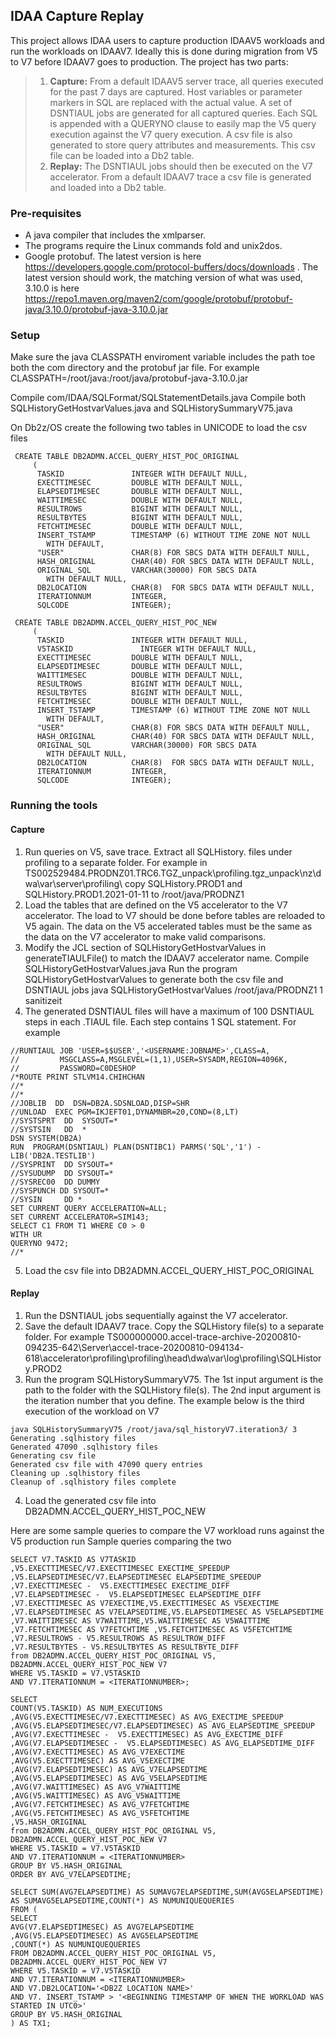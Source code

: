 ## IDAA Capture Replay

This project allows IDAA users to capture production IDAAV5 workloads and run the workloads on IDAAV7. Ideally this is done during migration from V5 to V7 before IDAAV7 goes to production.  The project has two parts:

> 1) **Capture:** From a default IDAAV5 server trace, all queries executed for the past 7 days are captured. Host variables or parameter markers in SQL are replaced with the actual value. A set of DSNTIAUL jobs are generated for all captured queries. Each SQL is appended with a QUERYNO clause to easily map the V5 query execution against the V7 query execution. A csv file is also generated to store query attributes and measurements. This csv file can be loaded into a Db2 table.
> 2) **Replay:** The DSNTIAUL jobs should then be executed on the V7 accelerator. From a default IDAAV7 trace a csv file is generated and loaded into a Db2 table.

### Pre-requisites
* A java compiler that includes the xmlparser.
* The programs require the Linux commands fold and unix2dos.
* Google protobuf. The latest version is here https://developers.google.com/protocol-buffers/docs/downloads . The latest version should work, the matching version of what was used, 3.10.0 is here https://repo1.maven.org/maven2/com/google/protobuf/protobuf-java/3.10.0/protobuf-java-3.10.0.jar  

### Setup
Make sure the java CLASSPATH enviroment variable includes the path toe both the com directory and the protobuf jar file. For example
CLASSPATH=/root/java:/root/java/protobuf-java-3.10.0.jar

Compile com/IDAA/SQLFormat/SQLStatementDetails.java
Compile both SQLHistoryGetHostvarValues.java and SQLHistorySummaryV75.java

On Db2z/OS create the following two tables in UNICODE to load the csv files
```
 CREATE TABLE DB2ADMN.ACCEL_QUERY_HIST_POC_ORIGINAL
     (
      TASKID               INTEGER WITH DEFAULT NULL,
      EXECTTIMESEC         DOUBLE WITH DEFAULT NULL,
      ELAPSEDTIMESEC       DOUBLE WITH DEFAULT NULL,
      WAITTIMESEC          DOUBLE WITH DEFAULT NULL,
      RESULTROWS           BIGINT WITH DEFAULT NULL,
      RESULTBYTES          BIGINT WITH DEFAULT NULL,
      FETCHTIMESEC         DOUBLE WITH DEFAULT NULL,
      INSERT_TSTAMP        TIMESTAMP (6) WITHOUT TIME ZONE NOT NULL
        WITH DEFAULT,
      "USER"               CHAR(8) FOR SBCS DATA WITH DEFAULT NULL,
      HASH_ORIGINAL        CHAR(40) FOR SBCS DATA WITH DEFAULT NULL,
      ORIGINAL_SQL         VARCHAR(30000) FOR SBCS DATA
        WITH DEFAULT NULL,
      DB2LOCATION          CHAR(8)  FOR SBCS DATA WITH DEFAULT NULL,
      ITERATIONNUM         INTEGER,
      SQLCODE              INTEGER);
```

```
 CREATE TABLE DB2ADMN.ACCEL_QUERY_HIST_POC_NEW
     (
      TASKID               INTEGER WITH DEFAULT NULL,
      V5TASKID               INTEGER WITH DEFAULT NULL,
      EXECTTIMESEC         DOUBLE WITH DEFAULT NULL,
      ELAPSEDTIMESEC       DOUBLE WITH DEFAULT NULL,
      WAITTIMESEC          DOUBLE WITH DEFAULT NULL,
      RESULTROWS           BIGINT WITH DEFAULT NULL,
      RESULTBYTES          BIGINT WITH DEFAULT NULL,
      FETCHTIMESEC         DOUBLE WITH DEFAULT NULL,
      INSERT_TSTAMP        TIMESTAMP (6) WITHOUT TIME ZONE NOT NULL
        WITH DEFAULT,
      "USER"               CHAR(8) FOR SBCS DATA WITH DEFAULT NULL,
      HASH_ORIGINAL        CHAR(40) FOR SBCS DATA WITH DEFAULT NULL,
      ORIGINAL_SQL         VARCHAR(30000) FOR SBCS DATA
        WITH DEFAULT NULL,
      DB2LOCATION          CHAR(8)  FOR SBCS DATA WITH DEFAULT NULL,
      ITERATIONNUM         INTEGER,
      SQLCODE              INTEGER);
```
### Running the tools
#### Capture
1) Run queries on V5, save trace. Extract all SQLHistory.<db2z location name> files under profiling to a separate folder. For example in TS002529484.PRODNZ01.TRC6.TGZ_unpack\profiling.tgz_unpack\nz\dwa\var\server\profiling\ copy SQLHistory.PROD1 and SQLHistory.PROD1.2021-01-11 to /root/java/PRODNZ1
2) Load the tables that are defined on the V5 accelerator to the V7 accelerator. The load to V7 should be done before tables are reloaded to V5 again. The data on the V5 accelerated tables must be the same as the data on the V7 accelerator to make valid comparisons.
3) Modify the JCL section of SQLHistoryGetHostvarValues in generateTIAULFile() to match the IDAAV7 accelerator name. Compile SQLHistoryGetHostvarValues.java
  Run the program SQLHistoryGetHostvarValues to generate both the csv file and DSNTIAUL jobs
  java SQLHistoryGetHostvarValues /root/java/PRODNZ1 1 sanitizeit
4) The generated DSNTIAUL files will have a maximum of 100 DSNTIAUL steps in each .TIAUL file. Each step contains 1 SQL statement. For example
```  
//RUNTIAUL JOB 'USER=$$USER','<USERNAME:JOBNAME>',CLASS=A,          
//         MSGCLASS=A,MSGLEVEL=(1,1),USER=SYSADM,REGION=4096K,      
//         PASSWORD=C0DESHOP                                        
/*ROUTE PRINT STLVM14.CHIHCHAN                                      
//*                                                                 
//*                                                                 
//JOBLIB  DD  DSN=DB2A.SDSNLOAD,DISP=SHR                            
//UNLOAD  EXEC PGM=IKJEFT01,DYNAMNBR=20,COND=(8,LT)                 
//SYSTSPRT  DD  SYSOUT=*                                            
//SYSTSIN   DD  *                                                   
DSN SYSTEM(DB2A)                                                    
RUN  PROGRAM(DSNTIAUL) PLAN(DSNTIBC1) PARMS('SQL','1') -            
LIB('DB2A.TESTLIB')                                                 
//SYSPRINT  DD SYSOUT=*                                             
//SYSUDUMP  DD SYSOUT=*                                             
//SYSREC00  DD DUMMY                                                
//SYSPUNCH DD SYSOUT=*                                              
//SYSIN     DD *                                                    
SET CURRENT QUERY ACCELERATION=ALL;
SET CURRENT ACCELERATOR=SIM143;
SELECT C1 FROM T1 WHERE C0 > 0 
WITH UR
QUERYNO 9472;
//*  
```
5) Load the csv file into DB2ADMN.ACCEL_QUERY_HIST_POC_ORIGINAL
  
#### Replay
1) Run the DSNTIAUL jobs sequentially against the V7 accelerator.
2) Save the default IDAAV7 trace. Copy the SQLHistory file(s) to a separate folder. For example TS000000000.accel-trace-archive-20200810-094235-642\Server\accel-trace-20200810-094134-618\accelerator\profiling\profiling\head\dwa\var\log\profiling\SQLHistory.PROD2
3) Run the program SQLHistorySummaryV75. The 1st input argument is the path to the folder with the SQLHistory file(s). The 2nd input argument is the iteration number that you define. The example below is the third execution of the workload on V7
```
java SQLHistorySummaryV75 /root/java/sql_historyV7.iteration3/ 3
Generating .sqlhistory files
Generated 47090 .sqlhistory files
Generating csv file
Generated csv file with 47090 query entries
Cleaning up .sqlhistory files
Cleanup of .sqlhistory files complete
```
4) Load the generated csv file into DB2ADMN.ACCEL_QUERY_HIST_POC_NEW

Here are some sample queries to compare the V7 workload runs against the V5 production run
Sample queries comparing the two
```
SELECT V7.TASKID AS V7TASKID
,V5.EXECTTIMESEC/V7.EXECTTIMESEC EXECTIME_SPEEDUP
,V5.ELAPSEDTIMESEC/V7.ELAPSEDTIMESEC ELAPSEDTIME_SPEEDUP
,V7.EXECTTIMESEC -  V5.EXECTTIMESEC EXECTIME_DIFF
,V7.ELAPSEDTIMESEC -  V5.ELAPSEDTIMESEC ELAPSEDTIME_DIFF
,V7.EXECTTIMESEC AS V7EXECTIME,V5.EXECTTIMESEC AS V5EXECTIME
,V7.ELAPSEDTIMESEC AS V7ELAPSEDTIME,V5.ELAPSEDTIMESEC AS V5ELAPSEDTIME
,V7.WAITTIMESEC AS V7WAITTIME,V5.WAITTIMESEC AS V5WAITTIME
,V7.FETCHTIMESEC AS V7FETCHTIME ,V5.FETCHTIMESEC AS V5FETCHTIME
,V7.RESULTROWS - V5.RESULTROWS AS RESULTROW_DIFF
,V7.RESULTBYTES - V5.RESULTBYTES AS RESULTBYTE_DIFF
from DB2ADMN.ACCEL_QUERY_HIST_POC_ORIGINAL V5,
DB2ADMN.ACCEL_QUERY_HIST_POC_NEW V7
WHERE V5.TASKID = V7.V5TASKID
AND V7.ITERATIONNUM = <ITERATIONNUMBER>;

SELECT
COUNT(V5.TASKID) AS NUM_EXECUTIONS
,AVG(V5.EXECTTIMESEC/V7.EXECTTIMESEC) AS AVG_EXECTIME_SPEEDUP
,AVG(V5.ELAPSEDTIMESEC/V7.ELAPSEDTIMESEC) AS AVG_ELAPSEDTIME_SPEEDUP
,AVG(V7.EXECTTIMESEC -  V5.EXECTTIMESEC) AS AVG_EXECTIME_DIFF
,AVG(V7.ELAPSEDTIMESEC -  V5.ELAPSEDTIMESEC) AS AVG_ELAPSEDTIME_DIFF
,AVG(V7.EXECTTIMESEC) AS AVG_V7EXECTIME
,AVG(V5.EXECTTIMESEC) AS AVG_V5EXECTIME
,AVG(V7.ELAPSEDTIMESEC) AS AVG_V7ELAPSEDTIME
,AVG(V5.ELAPSEDTIMESEC) AS AVG_V5ELAPSEDTIME
,AVG(V7.WAITTIMESEC) AS AVG_V7WAITTIME
,AVG(V5.WAITTIMESEC) AS AVG_V5WAITTIME
,AVG(V7.FETCHTIMESEC) AS AVG_V7FETCHTIME 
,AVG(V5.FETCHTIMESEC) AS AVG_V5FETCHTIME
,V5.HASH_ORIGINAL
from DB2ADMN.ACCEL_QUERY_HIST_POC_ORIGINAL V5,
DB2ADMN.ACCEL_QUERY_HIST_POC_NEW V7
WHERE V5.TASKID = V7.V5TASKID
AND V7.ITERATIONNUM = <ITERATIONNUMBER>
GROUP BY V5.HASH_ORIGINAL
ORDER BY AVG_V7ELAPSEDTIME;

SELECT SUM(AVG7ELAPSEDTIME) AS SUMAVG7ELAPSEDTIME,SUM(AVG5ELAPSEDTIME) AS SUMAVG5ELAPSEDTIME,COUNT(*) AS NUMUNIQUEQUERIES
FROM (
SELECT
AVG(V7.ELAPSEDTIMESEC) AS AVG7ELAPSEDTIME
,AVG(V5.ELAPSEDTIMESEC) AS AVG5ELAPSEDTIME
,COUNT(*) AS NUMUNIQUEQUERIES
FROM DB2ADMN.ACCEL_QUERY_HIST_POC_ORIGINAL V5,
DB2ADMN.ACCEL_QUERY_HIST_POC_NEW V7
WHERE V5.TASKID = V7.V5TASKID
AND V7.ITERATIONNUM = <ITERATIONNUMBER>
AND V7.DB2LOCATION='<DB2Z LOCATION NAME>'
AND V7. INSERT_TSTAMP > '<BEGINNING TIMESTAMP OF WHEN THE WORKLOAD WAS STARTED IN UTC0>'
GROUP BY V5.HASH_ORIGINAL 
) AS TX1;
```
